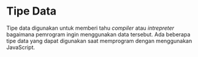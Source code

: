 # Tipe Data

Tipe data digunakan untuk memberi tahu _compiler_ atau _intrepreter_ bagaimana pemrogram ingin menggunakan data tersebut. Ada beberapa tipe data yang dapat digunakan saat memprogram dengan menggunakan JavaScript.